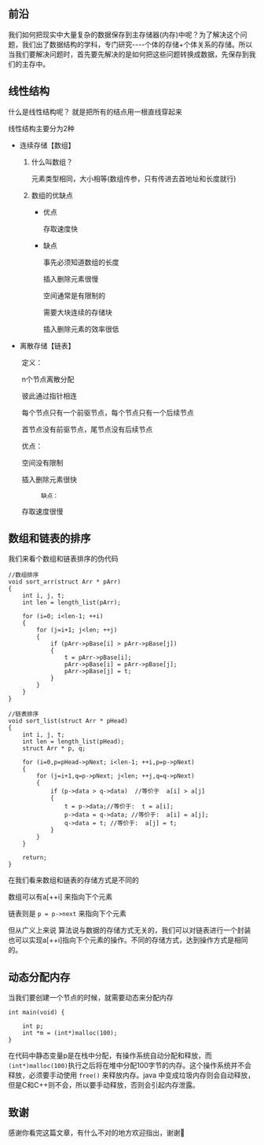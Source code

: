 ## 前沿

我们如何把现实中大量复杂的数据保存到主存储器(内存)中呢？为了解决这个问题，我们出了数据结构的学科，专门研究----个体的存储+个体关系的存储。所以当我们要解决问题时，首先要先解决的是如何把这些问题转换成数据，先保存到我们的主存中。

## 线性结构

什么是线性结构呢？ 就是把所有的结点用一根直线穿起来

线性结构主要分为2种

- 连续存储【数组】

    1. 什么叫数组？

        元素类型相同，大小相等(数组传参，只有传进去首地址和长度就行)

    2. 数组的优缺点

        - 优点

            存取速度快

        - 缺点

            事先必须知道数组的长度

            插入删除元素很慢

            空间通常是有限制的

            需要大块连续的存储块

            插入删除元素的效率很低

- 离散存储【链表】

    ​			定义：

    ​					n个节点离散分配

    ​					彼此通过指针相连

    ​					每个节点只有一个前驱节点，每个节点只有一个后续节点

    ​					首节点没有前驱节点，尾节点没有后续节点

    ​	       优点：

    ​					空间没有限制

    ​					插入删除元素很快

      		缺点：

    ​					存取速度很慢



## 数组和链表的排序

我们来看个数组和链表排序的伪代码

```
//数组排序
void sort_arr(struct Arr * pArr)
{
	int i, j, t;
	int len = length_list(pArr);

	for (i=0; i<len-1; ++i)
	{
		for (j=i+1; j<len; ++j)
		{
			if (pArr->pBase[i] > pArr->pBase[j])
			{
				t = pArr->pBase[i];
				pArr->pBase[i] = pArr->pBase[j];
				pArr->pBase[j] = t;
			}
		}
	}
}
```

```
//链表排序
void sort_list(struct Arr * pHead)
{
	int i, j, t;
	int len = length_list(pHead);
	struct Arr * p, q;
	
	for (i=0,p=pHead->pNext; i<len-1; ++i,p=p->pNext)
	{
		for (j=i+1,q=p->pNext; j<len; ++j,q=q->pNext)
		{
			if (p->data > q->data)  //等价于  a[i] > a[j]
			{
				t = p->data;//等价于:  t = a[i];
				p->data = q->data; //等价于:  a[i] = a[j];
				q->data = t; //等价于:  a[j] = t;
			}
		}
	}

	return;
}
```

在我们看来数组和链表的存储方式是不同的

数组可以有a[++i] 来指向下个元素

链表则是 `p = p->next`  来指向下个元素

但从广义上来说 算法说与数据的存储方式无关的，我们可以对链表进行一个封装也可以实现a[++i]指向下个元素的操作。不同的存储方式，达到操作方式是相同的。

## 动态分配内存

当我们要创建一个节点的时候，就需要动态来分配内存

```
int main(void) {

	int p;
	int *m = (int*)malloc(100);
}
```

在代码中静态变量p是在栈中分配，有操作系统自动分配和释放，而 `(int*)malloc(100)`执行之后将在堆中分配100字节的内存。这个操作系统并不会释放，必须要手动使用 `free()` 来释放内存。java 中变成垃圾内存则会自动释放，但是C和C++则不会，所以要手动释放，否则会引起内存泄露。

## 致谢

感谢你看完这篇文章，有什么不对的地方欢迎指出，谢谢🙏